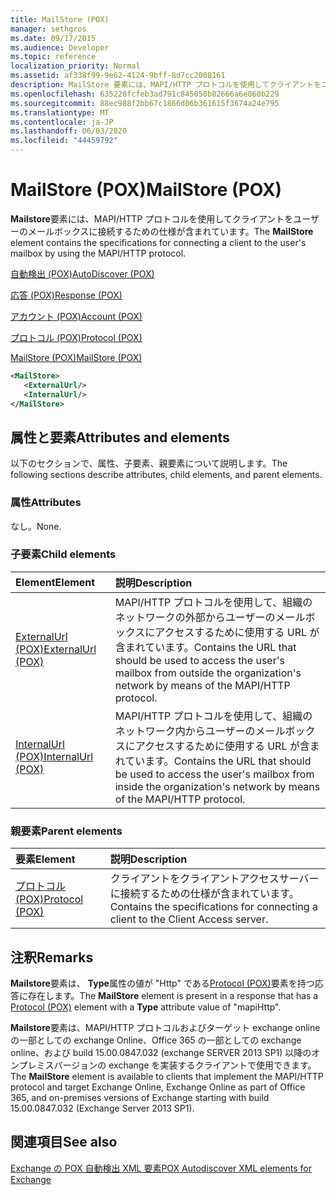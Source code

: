 ```yaml
---
title: MailStore (POX)
manager: sethgros
ms.date: 09/17/2015
ms.audience: Developer
ms.topic: reference
localization_priority: Normal
ms.assetid: af338f99-9e62-4124-9bff-8d7cc2008161
description: MailStore 要素には、MAPI/HTTP プロトコルを使用してクライアントをユーザーのメールボックスに接続するための仕様が含まれています。
ms.openlocfilehash: 635228fcfeb3ad791c845050b82666a6e060b229
ms.sourcegitcommit: 88ec988f2bb67c1866d06b361615f3674a24e795
ms.translationtype: MT
ms.contentlocale: ja-JP
ms.lasthandoff: 06/03/2020
ms.locfileid: "44459792"
---
```

# <a name="mailstore-pox"></a><span data-ttu-id="611e4-103">MailStore (POX)</span><span class="sxs-lookup"><span data-stu-id="611e4-103">MailStore (POX)</span></span>

<span data-ttu-id="611e4-104">**Mailstore**要素には、MAPI/HTTP プロトコルを使用してクライアントをユーザーのメールボックスに接続するための仕様が含まれています。</span><span class="sxs-lookup"><span data-stu-id="611e4-104">The **MailStore** element contains the specifications for connecting a client to the user's mailbox by using the MAPI/HTTP protocol.</span></span> 
  
[<span data-ttu-id="611e4-105">自動検出 (POX)</span><span class="sxs-lookup"><span data-stu-id="611e4-105">AutoDiscover (POX)</span></span>](autodiscover-pox.md)
  
[<span data-ttu-id="611e4-106">応答 (POX)</span><span class="sxs-lookup"><span data-stu-id="611e4-106">Response (POX)</span></span>](response-pox.md)
  
[<span data-ttu-id="611e4-107">アカウント (POX)</span><span class="sxs-lookup"><span data-stu-id="611e4-107">Account (POX)</span></span>](account-pox.md)
  
[<span data-ttu-id="611e4-108">プロトコル (POX)</span><span class="sxs-lookup"><span data-stu-id="611e4-108">Protocol (POX)</span></span>](protocol-pox.md)
  
[<span data-ttu-id="611e4-109">MailStore (POX)</span><span class="sxs-lookup"><span data-stu-id="611e4-109">MailStore (POX)</span></span>](mailstore-pox.md)
  
```XML
<MailStore>
   <ExternalUrl/>
   <InternalUrl/>
</MailStore>
```

## <a name="attributes-and-elements"></a><span data-ttu-id="611e4-110">属性と要素</span><span class="sxs-lookup"><span data-stu-id="611e4-110">Attributes and elements</span></span>

<span data-ttu-id="611e4-111">以下のセクションで、属性、子要素、親要素について説明します。</span><span class="sxs-lookup"><span data-stu-id="611e4-111">The following sections describe attributes, child elements, and parent elements.</span></span>
  
### <a name="attributes"></a><span data-ttu-id="611e4-112">属性</span><span class="sxs-lookup"><span data-stu-id="611e4-112">Attributes</span></span>

<span data-ttu-id="611e4-113">なし。</span><span class="sxs-lookup"><span data-stu-id="611e4-113">None.</span></span>
  
### <a name="child-elements"></a><span data-ttu-id="611e4-114">子要素</span><span class="sxs-lookup"><span data-stu-id="611e4-114">Child elements</span></span>

|<span data-ttu-id="611e4-115">**Element**</span><span class="sxs-lookup"><span data-stu-id="611e4-115">**Element**</span></span>|<span data-ttu-id="611e4-116">**説明**</span><span class="sxs-lookup"><span data-stu-id="611e4-116">**Description**</span></span>|
|:-----|:-----|
|[<span data-ttu-id="611e4-117">ExternalUrl (POX)</span><span class="sxs-lookup"><span data-stu-id="611e4-117">ExternalUrl (POX)</span></span>](externalurl-pox.md) <br/> |<span data-ttu-id="611e4-118">MAPI/HTTP プロトコルを使用して、組織のネットワークの外部からユーザーのメールボックスにアクセスするために使用する URL が含まれています。</span><span class="sxs-lookup"><span data-stu-id="611e4-118">Contains the URL that should be used to access the user's mailbox from outside the organization's network by means of the MAPI/HTTP protocol.</span></span>  <br/> |
|[<span data-ttu-id="611e4-119">InternalUrl (POX)</span><span class="sxs-lookup"><span data-stu-id="611e4-119">InternalUrl (POX)</span></span>](internalurl-pox.md) <br/> |<span data-ttu-id="611e4-120">MAPI/HTTP プロトコルを使用して、組織のネットワーク内からユーザーのメールボックスにアクセスするために使用する URL が含まれています。</span><span class="sxs-lookup"><span data-stu-id="611e4-120">Contains the URL that should be used to access the user's mailbox from inside the organization's network by means of the MAPI/HTTP protocol.</span></span>  <br/> |
   
### <a name="parent-elements"></a><span data-ttu-id="611e4-121">親要素</span><span class="sxs-lookup"><span data-stu-id="611e4-121">Parent elements</span></span>

|<span data-ttu-id="611e4-122">**要素**</span><span class="sxs-lookup"><span data-stu-id="611e4-122">**Element**</span></span>|<span data-ttu-id="611e4-123">**説明**</span><span class="sxs-lookup"><span data-stu-id="611e4-123">**Description**</span></span>|
|:-----|:-----|
|[<span data-ttu-id="611e4-124">プロトコル (POX)</span><span class="sxs-lookup"><span data-stu-id="611e4-124">Protocol (POX)</span></span>](protocol-pox.md) <br/> |<span data-ttu-id="611e4-125">クライアントをクライアントアクセスサーバーに接続するための仕様が含まれています。</span><span class="sxs-lookup"><span data-stu-id="611e4-125">Contains the specifications for connecting a client to the Client Access server.</span></span>  <br/> |
   
## <a name="remarks"></a><span data-ttu-id="611e4-126">注釈</span><span class="sxs-lookup"><span data-stu-id="611e4-126">Remarks</span></span>

<span data-ttu-id="611e4-127">**Mailstore**要素は、 **Type**属性の値が "Http" である[Protocol (POX)](protocol-pox.md)要素を持つ応答に存在します。</span><span class="sxs-lookup"><span data-stu-id="611e4-127">The **MailStore** element is present in a response that has a [Protocol (POX)](protocol-pox.md) element with a **Type** attribute value of "mapiHttp".</span></span> 
  
<span data-ttu-id="611e4-128">**Mailstore**要素は、MAPI/HTTP プロトコルおよびターゲット exchange online の一部としての exchange Online、Office 365 の一部としての exchange online、および build 15.00.0847.032 (exchange SERVER 2013 SP1) 以降のオンプレミスバージョンの exchange を実装するクライアントで使用できます。</span><span class="sxs-lookup"><span data-stu-id="611e4-128">The **MailStore** element is available to clients that implement the MAPI/HTTP protocol and target Exchange Online, Exchange Online as part of Office 365, and on-premises versions of Exchange starting with build 15.00.0847.032 (Exchange Server 2013 SP1).</span></span> 
  
## <a name="see-also"></a><span data-ttu-id="611e4-129">関連項目</span><span class="sxs-lookup"><span data-stu-id="611e4-129">See also</span></span>



[<span data-ttu-id="611e4-130">Exchange の POX 自動検出 XML 要素</span><span class="sxs-lookup"><span data-stu-id="611e4-130">POX Autodiscover XML elements for Exchange</span></span>](pox-autodiscover-xml-elements-for-exchange.md)

